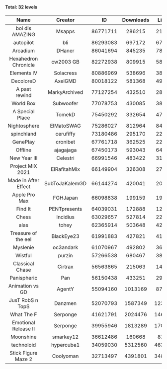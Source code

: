 #### Total: 32 levels

| Name | Creator | ID | Downloads | Likes |
|:---:|:---:|:---:|:---:|:---:|
| boi dis AMAZING | Msapps | 86771711 | 286215 | 21546
| autopilot | bli | 86293083 | 697172 | 67278
| Arcadium | DHaner | 86041694 | 845235 | 78101
| Hexahedron Chronicle | cw2003 GB | 82272938 | 809915 | 58702
| Elements IV | Solacress | 80886969 | 538696 | 38644
| DecoloreD | AxelGMD | 80018122 | 581368 | 49766
| A past rewind | MarkyArchived | 77127254 | 432510 | 28497
| World Box | Subwoofer | 77078753 | 430085 | 38005
| A Special Place | TomekD | 75450292 | 332654 | 47946
| Nightosphere | ElMatoSWAG | 75286027 | 812964 | 84427
| spinchland | cerufiffy | 73180486 | 295170 | 22220
| GenePlay | cronibet | 67761718 | 362525 | 22659
| Offline | ajagajaga | 67450173 | 593043 | 64781
| New Year III | Celestri | 66991546 | 483422 | 31152
| Project MiX 2021 | ElRafitahMix | 66149904 | 326308 | 27473
| Made in After Effect | SubToJaKalemGD | 66144274 | 420041 | 20886
| Apple Pro Max | FGHJapan | 66098838 | 199159 | 19021
| Find It | PENTpresents | 64039031 | 172888 | 12114
| Chess | Incidius | 63029657 | 527814 | 22804
| alas | tohey | 62365914 | 503648 | 42016
| Treasure of the eel | BlackEye23 | 61991883 | 427821 | 41549
| Myslenie | oc3andark | 61070967 | 492802 | 36296
| Wistful | purzin | 57266538 | 680467 | 38584
| Classical Chase | Cirtrax | 56563865 | 215063 | 14128
| Panispheric | Pan | 56150438 | 433251 | 29429
| Animation vs GD | AgentY | 55094160 | 1013169 | 87083
| JusT RobS n TopS | Danzmen | 52070793 | 1587349 | 123679
| What The F | Serponge | 41621791 | 2024476 | 146974
| Emotional Release II | Serponge | 39955946 | 1813289 | 170877
| Moonshine | smarkey12 | 36612486 | 160668 | 8794
| technoloid | hypercube1 | 34059030 | 5312560 | 463504
| Stick Figure Maze 2 | Coolyoman | 32713497 | 4391801 | 348516

